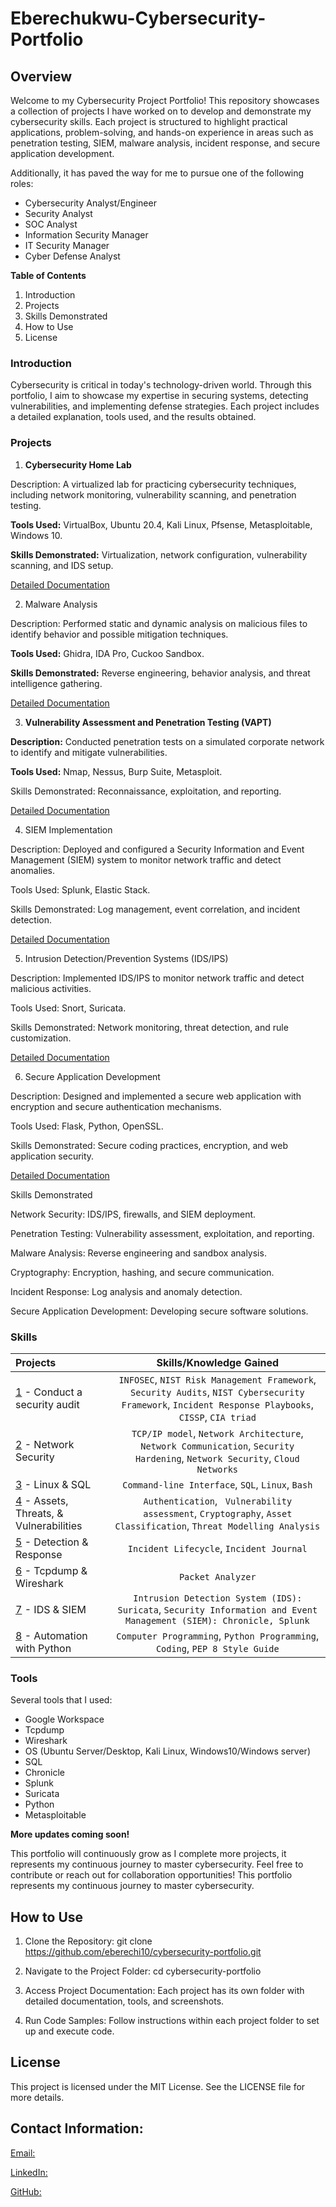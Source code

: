 # Eberechukwu-Cybersecurity-Portfolio
## Overview

Welcome to my Cybersecurity Project Portfolio! This repository showcases a collection of projects I have worked on to develop and demonstrate my cybersecurity skills. Each project is structured to highlight practical applications, problem-solving, and hands-on experience in areas such as penetration testing, SIEM, malware analysis, incident response, and secure application development.

Additionally, it has paved the way for me to pursue one of the following roles:
* Cybersecurity Analyst/Engineer
* Security Analyst
* SOC Analyst
* Information Security Manager
* IT Security Manager
* Cyber Defense Analyst

**Table of Contents**

1. Introduction
2. Projects
3. Skills Demonstrated
4. How to Use
5. License

### Introduction

Cybersecurity is critical in today's technology-driven world. Through this portfolio, I aim to showcase my expertise in securing systems, detecting vulnerabilities, and implementing defense strategies. Each project includes a detailed explanation, tools used, and the results obtained.

### Projects

1. **Cybersecurity Home Lab**

Description: A virtualized lab for practicing cybersecurity techniques, including network monitoring, vulnerability scanning, and penetration testing.

**Tools Used:** VirtualBox, Ubuntu 20.4, Kali Linux, Pfsense, Metasploitable, Windows 10.

**Skills Demonstrated:** Virtualization, network configuration, vulnerability scanning, and IDS setup.

[Detailed Documentation](https://your.com)

2. Malware Analysis

Description: Performed static and dynamic analysis on malicious files to identify behavior and possible mitigation techniques.

**Tools Used:** Ghidra, IDA Pro, Cuckoo Sandbox.

**Skills Demonstrated:** Reverse engineering, behavior analysis, and threat intelligence gathering.

[Detailed Documentation](https://your.com)

3. **Vulnerability Assessment and Penetration Testing (VAPT)**

**Description:** Conducted penetration tests on a simulated corporate network to identify and mitigate vulnerabilities.

**Tools Used:** Nmap, Nessus, Burp Suite, Metasploit.

Skills Demonstrated: Reconnaissance, exploitation, and reporting.

[Detailed Documentation](https://your.com)

4. SIEM Implementation

Description: Deployed and configured a Security Information and Event Management (SIEM) system to monitor network traffic and detect anomalies.

Tools Used: Splunk, Elastic Stack.

Skills Demonstrated: Log management, event correlation, and incident detection.

[Detailed Documentation](https://your.com)

5. Intrusion Detection/Prevention Systems (IDS/IPS)

Description: Implemented IDS/IPS to monitor network traffic and detect malicious activities.

Tools Used: Snort, Suricata.

Skills Demonstrated: Network monitoring, threat detection, and rule customization.

[Detailed Documentation](https:your.com)


6. Secure Application Development

Description: Designed and implemented a secure web application with encryption and secure authentication mechanisms.

Tools Used: Flask, Python, OpenSSL.

Skills Demonstrated: Secure coding practices, encryption, and web application security.

[Detailed Documentation](https://your.com)


Skills Demonstrated

Network Security: IDS/IPS, firewalls, and SIEM deployment.

Penetration Testing: Vulnerability assessment, exploitation, and reporting.

Malware Analysis: Reverse engineering and sandbox analysis.

Cryptography: Encryption, hashing, and secure communication.

Incident Response: Log analysis and anomaly detection.

Secure Application Development: Developing secure software solutions.















### Skills  
| Projects | Skills/Knowledge Gained | 
| :--- |:---:|
| [1](https://github.com/Kwangsa19/Ketmanto-Cybersecurity-Portfolio/tree/main/1%20-%20Conduct%20an%20Audit) - Conduct a security audit | `INFOSEC`, `NIST Risk Management Framework`, `Security Audits`, `NIST Cybersecurity Framework`, `Incident Response Playbooks`, `CISSP`, `CIA triad` |
| [2](https://github.com/Kwangsa19/Ketmanto-Cybersecurity-Portfolio/tree/main/2%20-%20Network%20Security) - Network Security | `TCP/IP model`,  `Network Architecture`, `Network Communication`, `Security Hardening`, `Network Security`, `Cloud Networks` | 
| [3](https://github.com/Kwangsa19/Ketmanto-Cybersecurity-Portfolio/tree/main/3%20-%20Linux%20%26%20SQL) - Linux & SQL | `Command-line Interface`, `SQL`, `Linux`, `Bash` | 
| [4](https://github.com/Kwangsa19/Ketmanto-Cybersecurity-Portfolio/tree/main/4%20-%20Assets%20%26%20Threats%20%26%20Vulnerabilities) - Assets, Threats, & Vulnerabilities | `Authentication`, ` Vulnerability assessment`, `Cryptography`, `Asset Classification`, `Threat Modelling Analysis`|
| [5](https://github.com/Kwangsa19/Ketmanto-Cybersecurity-Portfolio/tree/main/5%20-%20Detection%20%26%20Response) - Detection & Response | `Incident Lifecycle`, `Incident Journal` |
| [6](https://github.com/Kwangsa19/Ketmanto-Cybersecurity-Portfolio/tree/main/6%20-%20Tcpdump%20%26%20Wireshark) - Tcpdump & Wireshark | `Packet Analyzer` | 
| [7](https://github.com/Kwangsa19/Ketmanto-Cybersecurity-Portfolio/tree/main/7%20-%20IDS%20%26%20SIEM) - IDS & SIEM | `Intrusion Detection System (IDS): Suricata`, `Security Information and Event Management (SIEM): Chronicle, Splunk` |
| [8](https://github.com/Kwangsa19/Ketmanto-Cybersecurity-Portfolio/tree/main/8%20-%20Automation%20with%20Python) - Automation with Python | `Computer Programming`, `Python Programming`, `Coding`, `PEP 8 Style Guide`| 

### Tools 
Several tools that I used: 
* Google Workspace 
* Tcpdump
* Wireshark
* OS (Ubuntu Server/Desktop, Kali Linux, Windows10/Windows server)
* SQL
* Chronicle
* Splunk
* Suricata
* Python
* Metasploitable 

**More updates coming soon!**

This portfolio will continuously grow as I complete more projects, it represents my continuous journey to master cybersecurity. Feel free to contribute or reach out for collaboration opportunities! This portfolio represents my continuous journey to master cybersecurity.

## How to Use
1. Clone the Repository:
git clone https://github.com/eberechi10/cybersecurity-portfolio.git

2. Navigate to the Project Folder:
cd cybersecurity-portfolio

3. Access Project Documentation:
Each project has its own folder with detailed documentation, tools, and screenshots.

4. Run Code Samples:
Follow instructions within each project folder to set up and execute code.


## License

This project is licensed under the MIT License. See the LICENSE file for more details.



## Contact Information:

[Email:](YourEmail@example.com)

[LinkedIn:](https://LinkedIn-Profile)

[GitHub:]( https://github.com/eberechi10)


